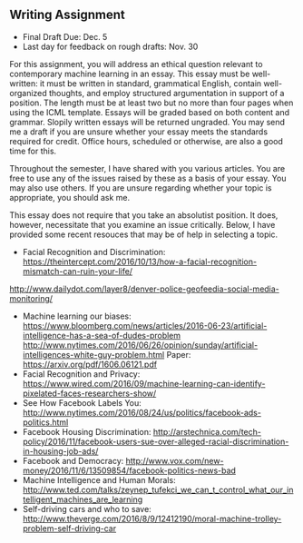Writing Assignment
--
* Final Draft Due: Dec. 5
* Last day for feedback on rough drafts: Nov. 30

For this assignment, you will address an ethical question relevant to contemporary machine learning in an essay.  This essay must be well-written: it must be written in standard, grammatical English, contain well-organized thoughts, and employ structured argumentation in support of a position.  The length must be at least two but no more than four pages when using the ICML template.  Essays will be graded based on both content and grammar.  Slopily written essays will be returned ungraded.
You may send me a draft if you are unsure whether your essay meets the standards required for credit.  Office hours, scheduled or otherwise, are also a good time for this.

Throughout the semester, I have shared with you various articles.  You are free to use any of the issues raised by these as a basis of your essay.  You may also use others.  If you are unsure regarding whether your topic is appropriate, you should ask me.

This essay does not require that you take an absolutist position.  It does, however, necessitate that you examine an issue critically.  Below, I have provided some recent resouces that may be of help in selecting a topic.


* Facial Recognition and Discrimination: https://theintercept.com/2016/10/13/how-a-facial-recognition-mismatch-can-ruin-your-life/

http://www.dailydot.com/layer8/denver-police-geofeedia-social-media-monitoring/
* Machine learning our biases: https://www.bloomberg.com/news/articles/2016-06-23/artificial-intelligence-has-a-sea-of-dudes-problem
http://www.nytimes.com/2016/06/26/opinion/sunday/artificial-intelligences-white-guy-problem.html
Paper: https://arxiv.org/pdf/1606.06121.pdf
* Facial Recognition and Privacy: https://www.wired.com/2016/09/machine-learning-can-identify-pixelated-faces-researchers-show/
* See How Facebook Labels You: http://www.nytimes.com/2016/08/24/us/politics/facebook-ads-politics.html
* Facebook Housing Discrimination: http://arstechnica.com/tech-policy/2016/11/facebook-users-sue-over-alleged-racial-discrimination-in-housing-job-ads/
* Facebook and Democracy: http://www.vox.com/new-money/2016/11/6/13509854/facebook-politics-news-bad
* Machine Intelligence and Human Morals: http://www.ted.com/talks/zeynep_tufekci_we_can_t_control_what_our_intelligent_machines_are_learning
* Self-driving cars and who to save: http://www.theverge.com/2016/8/9/12412190/moral-machine-trolley-problem-self-driving-car
